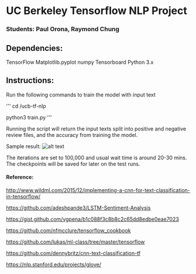 # UC Berkeley Tensorflow NLP Project

### Students: Paul Orona, Raymond Chung

## Dependencies:
TensorFlow
Matplotlib.pyplot
numpy
Tensorboard
Python 3.x

## Instructions:

Run the following commands to train the model with input text

'''
cd /ucb-tf-nlp

python3 train.py
'''

Running the script will return the input texts split into positive and negative review files, and the accuracy from training the model.

Sample result:
![alt text](https://imgur.com/a/dGr0Ij4)

The iterations are set to 100,000 and usual wait time is around 20-30 mins.
The checkpoints will be saved for later on the test runs.



#### Reference:

http://www.wildml.com/2015/12/implementing-a-cnn-for-text-classification-in-tensorflow/

https://github.com/adeshpande3/LSTM-Sentiment-Analysis

https://gist.github.com/vgpena/b1c088f3c8b8c2c65dd8edbe0eae7023

https://github.com/nfmcclure/tensorflow_cookbook

https://github.com/lukas/ml-class/tree/master/tensorflow

https://github.com/dennybritz/cnn-text-classification-tf

https://nlp.stanford.edu/projects/glove/
